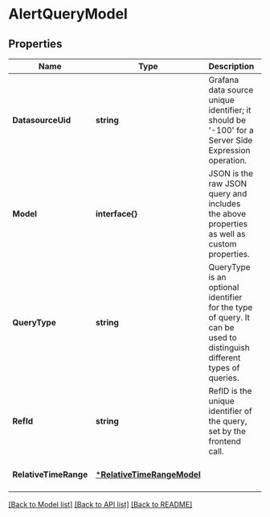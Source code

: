 # AlertQueryModel

## Properties
Name | Type | Description | Notes
------------ | ------------- | ------------- | -------------
**DatasourceUid** | **string** | Grafana data source unique identifier; it should be &#39;-100&#39; for a Server Side Expression operation. | [optional] [default to null]
**Model** | **interface{}** | JSON is the raw JSON query and includes the above properties as well as custom properties. | [optional] [default to null]
**QueryType** | **string** | QueryType is an optional identifier for the type of query. It can be used to distinguish different types of queries. | [optional] [default to null]
**RefId** | **string** | RefID is the unique identifier of the query, set by the frontend call. | [optional] [default to null]
**RelativeTimeRange** | [***RelativeTimeRangeModel**](RelativeTimeRange.md) |  | [optional] [default to null]

[[Back to Model list]](../README.md#documentation-for-models) [[Back to API list]](../README.md#documentation-for-api-endpoints) [[Back to README]](../README.md)


